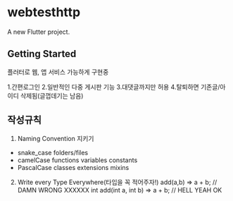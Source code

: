 # webtesthttp

A new Flutter project.

## Getting Started

플러터로 웹, 앱 서비스 가능하게 구현중

1.간편로그인
2.일반적인 다중 게시판 기능
3.대댓글까지만 허용
4.탈퇴하면 기존글/아이디 삭제됨(글껍데기는 남음)

## 작성규칙
1. Naming Convention 지키기 
- snake_case
folders/files
- camelCase
functions
variables
constants
- PascalCase
classes
extensions
mixins
2. Write every Type Everywhere(타입을 꼭 적어주자!)
add(a,b) => a + b; // DAMN WRONG XXXXXX
int add(int a, int b) => a + b;  // HELL YEAH OK
